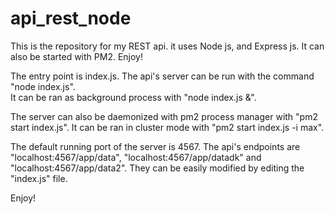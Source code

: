 # api_rest_node
This is the repository for my REST api. it uses Node js, and Express js. It can also be started with PM2. Enjoy!

The entry point is index.js. The api's server can be run with the command "node index.js".  
It can be ran as background process with "node index.js &". 

The server can also be daemonized with pm2 process manager with "pm2 start index.js". It can be ran in cluster mode with "pm2 start index.js -i max". 

The default running port of the server is 4567.
The api's endpoints are "localhost:4567/app/data", "localhost:4567/app/datadk" and "localhost:4567/app/data2". They can be easily modified by editing the "index.js" file. 

Enjoy!

